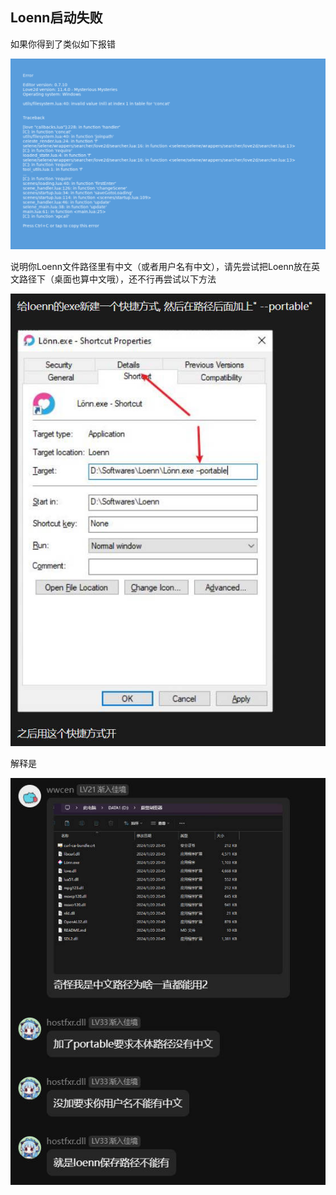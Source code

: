## Loenn启动失败

如果你得到了类似如下报错

![issue](https://github.com/LuckyBoy-7/CelesteWiki/blob/main/Images/Mapping/Loenn/Issues/Opening/ErrorMessageWhenOpeningLoenn.png)

说明你Loenn文件路径里有中文（或者用户名有中文），请先尝试把Loenn放在英文路径下（桌面也算中文哦），还不行再尝试以下方法

![solution](https://github.com/LuckyBoy-7/CelesteWiki/blob/main/Images/Mapping/Loenn/Issues/Opening/Solution.jpg)

解释是

![explanation](https://github.com/LuckyBoy-7/CelesteWiki/blob/main/Images/Mapping/Loenn/Issues/Opening/Explanation.jpg)
